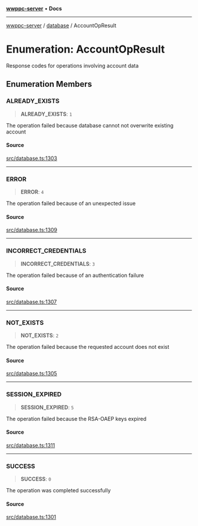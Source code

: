 [**wwppc-server**](../../README.md) • **Docs**

***

[wwppc-server](../../modules.md) / [database](../README.md) / AccountOpResult

# Enumeration: AccountOpResult

Response codes for operations involving account data

## Enumeration Members

### ALREADY\_EXISTS

> **ALREADY\_EXISTS**: `1`

The operation failed because database cannot not overwrite existing account

#### Source

[src/database.ts:1303](https://github.com/WWPPC/WWPPC-server/blob/2f411756995c4ec8bd83114e0be6e407a493af19/src/database.ts#L1303)

***

### ERROR

> **ERROR**: `4`

The operation failed because of an unexpected issue

#### Source

[src/database.ts:1309](https://github.com/WWPPC/WWPPC-server/blob/2f411756995c4ec8bd83114e0be6e407a493af19/src/database.ts#L1309)

***

### INCORRECT\_CREDENTIALS

> **INCORRECT\_CREDENTIALS**: `3`

The operation failed because of an authentication failure

#### Source

[src/database.ts:1307](https://github.com/WWPPC/WWPPC-server/blob/2f411756995c4ec8bd83114e0be6e407a493af19/src/database.ts#L1307)

***

### NOT\_EXISTS

> **NOT\_EXISTS**: `2`

The operation failed because the requested account does not exist

#### Source

[src/database.ts:1305](https://github.com/WWPPC/WWPPC-server/blob/2f411756995c4ec8bd83114e0be6e407a493af19/src/database.ts#L1305)

***

### SESSION\_EXPIRED

> **SESSION\_EXPIRED**: `5`

The operation failed because the RSA-OAEP keys expired

#### Source

[src/database.ts:1311](https://github.com/WWPPC/WWPPC-server/blob/2f411756995c4ec8bd83114e0be6e407a493af19/src/database.ts#L1311)

***

### SUCCESS

> **SUCCESS**: `0`

The operation was completed successfully

#### Source

[src/database.ts:1301](https://github.com/WWPPC/WWPPC-server/blob/2f411756995c4ec8bd83114e0be6e407a493af19/src/database.ts#L1301)
